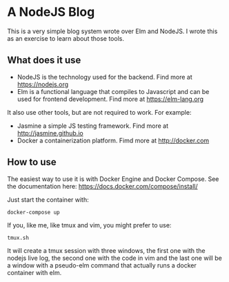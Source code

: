 # A NodeJS Blog

This is a very simple blog system wrote over Elm and NodeJS. I wrote this as an
exercise to learn about those tools.

## What does it use

* NodeJS is the technology used for the backend. Find more at https://nodejs.org
* Elm is a functional language that compiles to Javascript and can be used for
frontend development. Find more at https://elm-lang.org

It also use other tools, but are not required to work. For example:

* Jasmine a simple JS testing framework. Find more at http://jasmine.github.io
* Docker a containerization platform. Fimd more at http://docker.com

## How to use

The easiest way to use it is with Docker Engine and Docker Compose. See the documentation
here: https://docs.docker.com/compose/install/

Just start the container with:

`docker-compose up`

If you, like me, like tmux and vim, you might prefer to use:

`tmux.sh`

It will create a tmux session with three windows, the first one with the nodejs
live log, the second one with the code in vim and the last one will be a window
with a pseudo-elm command that actually runs a docker container with elm.
